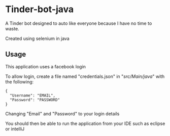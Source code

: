 # Tinder-bot-java
A Tinder bot designed to auto like everyone because I have no time to waste.

Created using selenium in java
## Usage
This application uses a facebook login

To allow login, create a file named "credentials.json" in "_src/Main/java_" with the following:

```
{
  "Username": "EMAIL",
  "Password": "PASSWORD"
}
```
Changing "Email" and "Password" to your login details

You should then be able to run the application from your IDE such as eclipse or intelliJ
